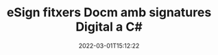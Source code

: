---
############################# Static ############################
layout: "auto-gen-signature"
date: 2022-03-01T15:12:22
draft: false
operation: Sign
signaturetype: Digital
fileformat: Docm
productName: .NET
lang: ca
productCode: net
otherformats: pdf doc docx docm dot dotx odt ott xls xlsx xlsm xlsb ods ots xltx xltm pptx pptm
breadcrumb: Put Digital signature on Docm for C#

############################# Head ############################
head_title: "Afegir signatures electròniques digitals al fitxer Docm amb C#"
head_description: "Col·loqueu la signatura digital al fitxer Docm per a .NET utilitzant unes quantes línies de codi. Utilitzeu l'API de signatura de documents de GroupDocs per signar desenes de formats de fitxer."

############################# Header ############################
title: "eSign fitxers Docm amb signatures Digital a C#"
description: "Com afegir la signatura Digital amb unes poques línies de codi .NET"
bg_image: "https://cms.admin.containerize.com/templates/aspose/App_Themes/V3/images/bg/header1.png"
bg_overlay: false
button:
    enable: true

############################# SubMenu ############################
submenu:
    enable: true

    left:
        img_alt: "GroupDocs.Signature for .NET"
        image: "https://cms.admin.containerize.com/templates/groupdocs/images/product-logos/90x90-noborder/groupdocs-signature-net.png"
        product: "GroupDocs.Signature"
        platform: ".NET"



############################# About ############################
about:
    enable: true
    title: "Sobre l'API de signatures digitals de GroupDocs.Signature for .NET"
    content: |
        [GroupDocs.Signature for .NET](https://products.groupdocs.com/signature/net/) és una API popular per signar documents amb signatures electròniques digitals, amb certificats digitals. Per a l'API de signatures digitals, utilitza fitxers de certificat PFX per signar el document amb claus públiques i privades protegides amb contrasenya. Les signatures digitals es poden utilitzar per certificar documents empresarials amb eSign PDF en particular, certificar documents sencers de Microsoft Office com Words, Excel, fitxers Powerpoint i documents d'Open Office. Els clients poden manipular fàcilment les signatures com editar-les, eliminar-les o ajustar-les. L'API proporciona una manera de cercar i verificar signatures. A més, es proporcionen moltes capacitats per a la personalització de signatures.
    

############################# Steps ############################
steps:
    enable: true
    title_left: "Passos per signar Docm amb Digital a C#"
    content_left: |
        [GroupDocs.Signature for .NET](https://products.groupdocs.com/signature/net/) ofereix la possibilitat de signar documents Docm amb signatures Digital de manera ràpida i senzilla.
        
        * Creeu una instància de la classe Signature que proporcioni el fitxer Docm que s'ha de signar com a camí o flux de memòria
        * Instancieu la classe SignOptions i configureu totes les dades sol·licitades.
        * Invoqueu el mètode Signature.Sign() passant el fitxer de sortida Docm o el flux de memòria

    title_right: " Requisits del sistema"
    content_right: |
        GroupDocs.Signature for .NET són compatibles amb totes les plataformes i sistemes operatius principals. Abans d'executar el codi següent, assegureu-vos que teniu els següents requisits previs instal·lats al vostre sistema.

        * Sistemes operatius: Microsoft Windows, Linux, MacOS
        * Entorns de desenvolupament: Microsoft Visual Studio, Xamarin, MonoDevelop
        * Frameworks: .NET Framework, .NET Standard, .NET Core, Mono
        * Obteniu l'últim GroupDocs.Signature for .NET de [Nuget](https://www.nuget.org/packages/groupdocs.signature)
         
    code: |
        ```csharp    
                
        // Set up input Docm file
        string filePath = "input.docm";
        // Set up output file
        string outputFilePath = "output.docm";
        // Provide digital certificate
        string certificateFilePath = "certificate.pfx";

        // Instantiate Signature for input file
        using (GroupDocs.Signature.Signature signature = new GroupDocs.Signature.Signature(filePath))
        {
                //Provide sign options
                DigitalSignOptions options = new DigitalSignOptions(certificateFilePath)
                {
                    // set certificate password
                    Password = "1234567890",
                    // set signature position
                    Left = 50,
                    Top = 200,
                };

                // sign Docm document
                SignResult result = signature.Sign(outputFilePath, options);
        }

        ```

############################# Demos ############################
demos:
    enable: true
    title: "Signant documents de Docm amb Digital Demostració en directe"
    content: |
       Signa el fitxer Docm amb diverses signatures ara mateix visitant el lloc web [GroupDocs.Signature App](https://products.groupdocs.app/signature/family). Demostració gratuïta en línia esperant-te.          

############################# More Formats ############################
more_formats:
    enable: true
    title: "Altres signatures admeses de Digital per a C#"
    content: |
        "També podeu signar Docm amb altres tipus de signatura. Si us plau, consulteu la llista a continuació."
    format: 
       
       
back_to_top:
    enable: true
---